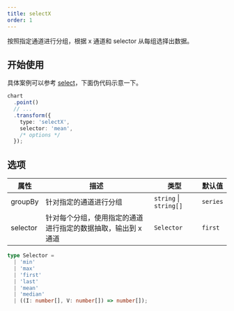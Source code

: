 ```yaml
---
title: selectX
order: 1
---
```


按照指定通道进行分组，根据 x 通道和 selector 从每组选择出数据。

## 开始使用

具体案例可以参考 [select](/manual/core/transform/select)，下面伪代码示意一下。

```ts
chart
  .point()
  // ...
  .transform({
    type: 'selectX',
    selector: 'mean',
    /* options */
  });
```

## 选项

| 属性               | 描述                                           | 类型                     | 默认值                 |
|-------------------|------------------------------------------------|-------------------------|-----------------------|
| groupBy           | 针对指定的通道进行分组                             | `string` \| `string[]`  | `series`              |  
| selector          | 针对每个分组，使用指定的通道进行指定的数据抽取，输出到 x 通道 | `Selector`         |  `first`              |

```ts
type Selector =
  | 'min'
  | 'max'
  | 'first'
  | 'last'
  | 'mean'
  | 'median'
  | ((I: number[], V: number[]) => number[]);
```

